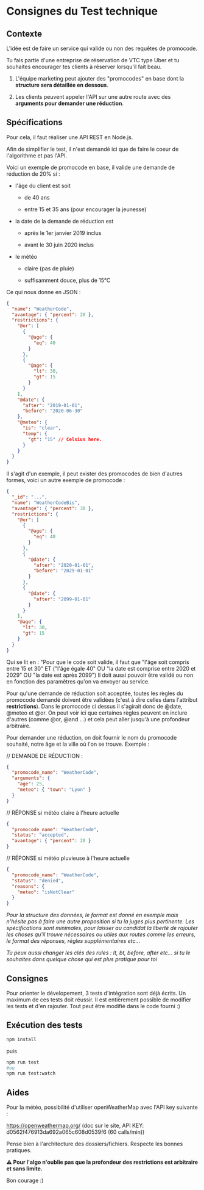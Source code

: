 # Consignes du Test technique

## Contexte

L'idée est de faire un service qui valide ou non des requêtes de promocode.

Tu fais partie d'une entreprise de réservation de VTC type Uber et tu souhaites encourager tes clients à réserver lorsqu'il fait beau.

1.  L'équipe marketing peut ajouter des "promocodes" en base dont la **structure sera détaillée en dessous**.

2.  Les clients peuvent appeler l'API sur une autre route avec des **arguments pour demander une réduction**.

## Spécifications

Pour cela, il faut réaliser une API REST en Node.js.

Afin de simplifier le test, il n'est demandé ici que de faire le coeur de l'algorithme et pas l'API.

Voici un exemple de promocode en base, il valide une demande de
réduction de 20% si :

- l'âge du client est soit

  - de 40 ans

  - entre 15 et 35 ans (pour encourager la jeunesse)

- la date de la demande de réduction est

  - après le 1er janvier 2019 inclus

  - avant le 30 juin 2020 inclus

- le météo

  - claire (pas de pluie)

  - suffisamment douce, plus de 15°C

Ce qui nous donne en JSON :

```json
{
  "name": "WeatherCode",
  "avantage": { "percent": 20 },
  "restrictions": {
    "@or": [
      {
        "@age": {
          "eq": 40
        }
      },
      {
        "@age": {
          "lt": 30,
          "gt": 15
        }
      }
    ],
    "@date": {
      "after": "2019-01-01",
      "before": "2020-06-30"
    },
    "@meteo": {
      "is": "clear",
      "temp": {
        "gt": "15" // Celsius here.
      }
    }
  }
}
```

Il s'agit d'un exemple, il peut exister des promocodes de bien d'autres formes, voici un autre exemple de promocode :

```json
{
  "_id": "...",
  "name": "WeatherCodeBis",
  "avantage": { "percent": 30 },
  "restrictions": {
    "@or": [
      {
        "@age": {
          "eq": 40
        }
      },
      {
        "@date": {
          "after": "2020-01-01",
          "before": "2029-01-01"
        }
      },
      {
        "@date": {
          "after": "2099-01-01"
        }
      }
    ],
    "@age": {
      "lt": 30,
      "gt": 15
    }
  }
}
```

Qui se lit en : "Pour que le code soit valide, il faut que "l'âge soit compris entre 15 et 30" ET ("l'âge égale 40" OU "la date est comprise entre 2020 et 2029" OU "la date est après 2099")
Il doit aussi pouvoir être validé ou non en fonction des paramètres qu'on va envoyer au service.

Pour qu'une demande de réduction soit acceptée, toutes les règles du promocode demandé doivent être validées (c'est à dire celles dans l'attribut **restrictions**). Dans le promocode ci dessus il s'agirait donc de @date, @meteo et @or. On peut voir ici que certaines règles peuvent en inclure d'autres (comme @or, @and ...) et cela peut aller jusqu'à une profondeur arbitraire.

Pour demander une réduction, on doit fournir le nom du promocode souhaité, notre âge et la ville où l'on se trouve. Exemple :

// DEMANDE DE RÉDUCTION :

```json
{
  "promocode_name": "WeatherCode",
  "arguments": {
    "age": 25,
    "meteo": { "town": "Lyon" }
  }
}
```

// RÉPONSE si météo claire à l'heure actuelle

```json
{
  "promocode_name": "WeatherCode",
  "status": "accepted",
  "avantage": { "percent": 20 }
}
```

// RÉPONSE si météo pluvieuse à l'heure actuelle

```json
{
  "promocode_name": "WeatherCode",
  "status": "denied",
  "reasons": {
    "meteo": "isNotClear"
  }
}
```

_Pour la structure des données, le format est donné en exemple mais n'hésite pas à faire une autre proposition si tu la juges plus pertinente. Les spécifications sont minimales, pour laisser au candidat la liberté de rajouter les choses qu'il trouve nécessaires ou utiles aux routes comme les erreurs, le format des réponses, règles supplémentaires etc..._

_Tu peux aussi changer les clés des rules : lt, bt, before, after etc... si tu le souhaites dans quelque chose qui est plus pratique pour toi_

## Consignes

Pour orienter le dévelopement, 3 tests d'intégration sont déjà écrits. Un maximum de ces tests doit réussir. Il est entièrement possible de modifier les tests et d'en rajouter. Tout peut être modifié dans le code fourni :)

## Exécution des tests

```sh
npm install
```

puis

```sh
npm run test
#ou
npm run test:watch
```


## Aides

Pour la météo, possibilité d'utiliser openWeatherMap avec l'API key suivante :

https://openweathermap.org/ (doc sur le site, API KEY: d0562f476913da692a065c608d0539f6 (60 calls/min))

Pense bien à l'architecture des dossiers/fichiers. Respecte les bonnes pratiques.

**⚠️ Pour l'algo n'oublie pas que la profondeur des restrictions est arbitraire et sans limite.**

Bon courage :)
